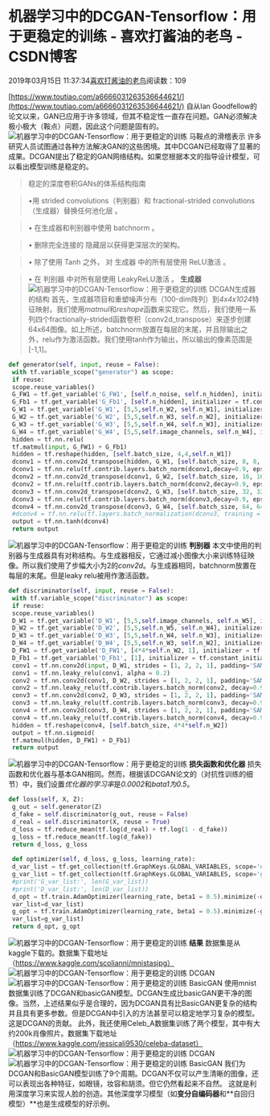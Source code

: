 
# 机器学习中的DCGAN-Tensorflow：用于更稳定的训练 - 喜欢打酱油的老鸟 - CSDN博客


2019年03月15日 11:37:34[喜欢打酱油的老鸟](https://me.csdn.net/weixin_42137700)阅读数：109


[https://www.toutiao.com/a6666031263536644621/](https://www.toutiao.com/a6666031263536644621/)
自从Ian Goodfellow的论文以来，GAN已应用于许多领域，但其不稳定性一直存在问题。GAN必须解决极小极大（鞍点）问题，因此这个问题是固有的。
![机器学习中的DCGAN-Tensorflow：用于更稳定的训练](http://p1.pstatp.com/large/pgc-image/4156278411f44317abe2007039c30462)
马鞍点的滑稽表示
许多研究人员试图通过各种方法解决GAN的这些困境。其中DCGAN已经取得了显著的成果。DCGAN提出了稳定的GAN网络结构。如果您根据本文的指导设计模型，可以看出模型训练是稳定的。
> 稳定的深度卷积GANs的体系结构指南

> •用 strided convolutions（判别器）和 fractional-strided convolutions （生成器）替换任何池化层 。

> • 在生成器和判别器中使用
> batchnorm
> 。

> •
> 删除完全连接的
> 隐藏层以获得更深层次的架构。

> • 除了使用
> Tanh
> 之外， 对
> 生成器
> 中的所有层使用
> ReLU激活
> 。

> • 在
> 判别器
> 中对所有层使用
> LeakyReLU激活
> 。
**生成器**
![机器学习中的DCGAN-Tensorflow：用于更稳定的训练](http://p9.pstatp.com/large/pgc-image/2dedeff5dfed4dffaa9d7a2f87a7f97c)
DCGAN生成器的结构
首先，生成器项目和重塑噪声分布（100-dim阵列）到*4x4x1024*特征映射。我们使用*matmul*和*reshape*函数来实现它。然后，我们使用一系列四个fractionally-strided函数卷积（conv2d_transpose）来逐步创建64x64图像。如上所述，batchnorm放置在每层的末尾，并且除输出之外，relu作为激活函数。我们使用tanh作为输出，所以输出的像素范围是[-1,1]。
```python
def generator(self, input, reuse = False):
 with tf.variable_scope("generator") as scope:
 if reuse:
 scope.reuse_variables()
 G_FW1 = tf.get_variable('G_FW1', [self.n_noise, self.n_hidden], initializer = tf.random_normal_initializer(stddev=0.01))
 G_Fb1 = tf.get_variable('G_Fb1', [self.n_hidden], initializer = tf.constant_initializer(0))
 G_W1 = tf.get_variable('G_W1', [5,5,self.n_W2, self.n_W1], initializer = tf.truncated_normal_initializer(stddev=0.02))
 G_W2 = tf.get_variable('G_W2', [5,5,self.n_W3, self.n_W2], initializer = tf.truncated_normal_initializer(stddev=0.02))
 G_W3 = tf.get_variable('G_W3', [5,5,self.n_W4, self.n_W3], initializer = tf.truncated_normal_initializer(stddev=0.02))
 G_W4 = tf.get_variable('G_W4', [5,5,self.image_channels, self.n_W4], initializer = tf.truncated_normal_initializer(stddev=0.02))
 hidden = tf.nn.relu(
 tf.matmul(input, G_FW1) + G_Fb1)
 hidden = tf.reshape(hidden, [self.batch_size, 4,4,self.n_W1]) 
 dconv1 = tf.nn.conv2d_transpose(hidden, G_W1, [self.batch_size, 8, 8, self.n_W2], [1, 2, 2, 1])
 dconv1 = tf.nn.relu(tf.contrib.layers.batch_norm(dconv1,decay=0.9, epsilon=1e-5))
 dconv2 = tf.nn.conv2d_transpose(dconv1, G_W2, [self.batch_size, 16, 16, self.n_W3], [1, 2, 2, 1])
 dconv2 = tf.nn.relu(tf.contrib.layers.batch_norm(dconv2,decay=0.9, epsilon=1e-5))
 dconv3 = tf.nn.conv2d_transpose(dconv2, G_W3, [self.batch_size, 32, 32, self.n_W4], [1, 2, 2, 1])
 dconv3 = tf.nn.relu(tf.contrib.layers.batch_norm(dconv3,decay=0.9, epsilon=1e-5))
 dconv4 = tf.nn.conv2d_transpose(dconv3, G_W4, [self.batch_size, 64, 64, self.image_channels], [1, 2, 2, 1])
 #dconv4 = tf.nn.relu(tf.layers.batch_normalization(dconv3, training = 'True'))
 output = tf.nn.tanh(dconv4)
 return output
```
![机器学习中的DCGAN-Tensorflow：用于更稳定的训练](http://p1.pstatp.com/large/pgc-image/1e88b6d9397147799488d2446d62d041)
**判别器**
本文中使用的判别器与生成器具有对称结构。与生成器相反，它通过减小图像大小来训练特征映像。所以我们使用了步幅大小为2的*conv2d*。与生成器相同，batchnorm放置在每层的末尾。但是leaky relu被用作激活函数。
```python
def discriminator(self, input, reuse = False):
 with tf.variable_scope("discriminator") as scope:
 if reuse:
 scope.reuse_variables()
 D_W1 = tf.get_variable('D_W1', [5,5,self.image_channels, self.n_W5], initializer = tf.truncated_normal_initializer(stddev=0.02))
 D_W2 = tf.get_variable('D_W2', [5,5,self.n_W5, self.n_W4], initializer = tf.truncated_normal_initializer(stddev=0.02))
 D_W3 = tf.get_variable('D_W3', [5,5,self.n_W4, self.n_W3], initializer = tf.truncated_normal_initializer(stddev=0.02))
 D_W4 = tf.get_variable('D_W4', [5,5,self.n_W3, self.n_W2], initializer = tf.truncated_normal_initializer(stddev=0.02)) 
 D_FW1 = tf.get_variable('D_FW1', [4*4*self.n_W2, 1], initializer = tf.random_normal_initializer(stddev=0.01))
 D_Fb1 = tf.get_variable('D_Fb1', [1], initializer = tf.constant_initializer(0))
 conv1 = tf.nn.conv2d(input, D_W1, strides = [1, 2, 2, 1], padding='SAME')
 conv1 = tf.nn.leaky_relu(conv1, alpha = 0.2)
 conv2 = tf.nn.conv2d(conv1, D_W2, strides = [1, 2, 2, 1], padding='SAME')
 conv2 = tf.nn.leaky_relu(tf.contrib.layers.batch_norm(conv2, decay=0.9, epsilon=1e-5), alpha = 0.2)
 conv3 = tf.nn.conv2d(conv2, D_W3, strides = [1, 2, 2, 1], padding='SAME')
 conv3 = tf.nn.leaky_relu(tf.contrib.layers.batch_norm(conv3, decay=0.9, epsilon=1e-5), alpha = 0.2)
 conv4 = tf.nn.conv2d(conv3, D_W4, strides = [1, 2, 2, 1], padding='SAME')
 conv4 = tf.nn.leaky_relu(tf.contrib.layers.batch_norm(conv4, decay=0.9, epsilon=1e-5), alpha = 0.2)
 hidden = tf.reshape(conv4, [self.batch_size, 4*4*self.n_W2]) 
 output = tf.nn.sigmoid(
 tf.matmul(hidden, D_FW1) + D_Fb1)
 return output
```
![机器学习中的DCGAN-Tensorflow：用于更稳定的训练](http://p1.pstatp.com/large/pgc-image/4acb1d3928464c13a151c7a6f99e771f)
**损失函数和优化器**
损失函数和优化器与基本GAN相同。然而，根据该DCGAN论文的（对抗性训练的细节）中，我们设置*优化器的学习率*是*0.0002*和*bata1为0.5*。
```python
def loss(self, X, Z):
 g_out = self.generator(Z)
 d_fake = self.discriminator(g_out, reuse = False)
 d_real = self.discriminator(X, reuse = True)
 d_loss = tf.reduce_mean(tf.log(d_real) + tf.log(1 - d_fake))
 g_loss = tf.reduce_mean(tf.log(d_fake))
 return d_loss, g_loss
 
 def optimizer(self, d_loss, g_loss, learning_rate):
 d_var_list = tf.get_collection(tf.GraphKeys.GLOBAL_VARIABLES, scope='discriminator')
 g_var_list = tf.get_collection(tf.GraphKeys.GLOBAL_VARIABLES, scope='generator')
 #print('G_var_list:', len(G_var_list))
 #print('D_var_list:', len(D_var_list))
 d_opt = tf.train.AdamOptimizer(learning_rate, beta1 = 0.5).minimize(-d_loss,
 var_list=d_var_list)
 g_opt = tf.train.AdamOptimizer(learning_rate, beta1 = 0.5).minimize(-g_loss,
 var_list=g_var_list)
 return d_opt, g_opt
```
![机器学习中的DCGAN-Tensorflow：用于更稳定的训练](http://p9.pstatp.com/large/pgc-image/91987dc1983b405c9eb5e21a2cbe5963)
**结果**
数据集是从kaggle下载的。数据集下载地址（https://www.kaggle.com/scolianni/mnistasjpg）
![机器学习中的DCGAN-Tensorflow：用于更稳定的训练](http://p3.pstatp.com/large/pgc-image/7fb81c1a8cc44185b3d1f16c92ae5790)
DCGAN
![机器学习中的DCGAN-Tensorflow：用于更稳定的训练](http://p3.pstatp.com/large/pgc-image/3369bdd4cefc433299f8ae34301eec62)
BasicGAN
使用mnist数据集训练了DCGAN和basicGAN模型。DCGAN生成比basicGAN更干净的图像。当然，上述结果似乎是合理的，因为DCGAN具有比BasicGAN更复杂的结构并且具有更多参数。但是DCGAN中引入的方法甚至可以稳定地学习复杂的模型。这是DCGAN的贡献。
此外，我还使用Celeb_A数据集训练了两个模型，其中有大约200k肖像照片。数据集下载地址（https://www.kaggle.com/jessicali9530/celeba-dataset）
![机器学习中的DCGAN-Tensorflow：用于更稳定的训练](http://p3.pstatp.com/large/pgc-image/45fccc1196de4ab59689a5ba455ca586)
DCGAN
![机器学习中的DCGAN-Tensorflow：用于更稳定的训练](http://p1.pstatp.com/large/pgc-image/3adab16875d2428a8fd637fa8af39697)
BasicGAN
我们为DCGAN和BasicGAN模型训练了9个周期。DCGAN不仅可以产生清晰的图像，还可以表现出各种特征，如眼镜，妆容和胡须。但它仍然看起来不自然。
这就是利用深度学习来实现人脸的创造。其他深度学习模型（如**变分自编码器**和**自回归模型）**也是生成模型的好示例。

